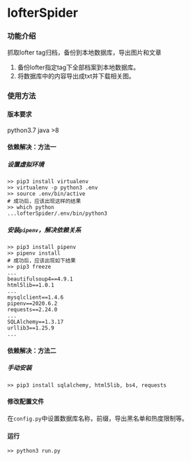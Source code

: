 # lofterSpider
### 功能介绍
抓取lofter tag归档，备份到本地数据库，导出图片和文章
1. 备份lofter指定tag下全部档案到本地数据库。
2. 将数据库中的内容导出成txt并下载相关图。

### 使用方法
#### 版本要求
python3.7
java >8
#### 依赖解决：方法一
##### 设置虚拟环境
```shell
>> pip3 install virtualenv
>> virtualenv -p python3 .env
>> source .env/bin/active
# 成功后，应该出现这样的结果
>> which python
...lofterSpider/.env/bin/python3
```
##### 安装`pipenv`，解决依赖关系
```shell
>> pip3 install pipenv
>> pipenv install
# 成功后，应该出现如下结果
>> pip3 freeze
...
beautifulsoup4==4.9.1
html5lib==1.0.1
...
mysqlclient==1.4.6
pipenv==2020.6.2
requests==2.24.0
...
SQLAlchemy==1.3.17
urllib3==1.25.9
...
```
#### 依赖解决：方法二
##### 手动安装
```shell
>> pip3 install sqlalchemy, html5lib, bs4, requests
```
#### 修改配置文件
在`config.py`中设置数据库名称，前缀，导出黑名单和热度限制等。
#### 运行
```shell
>> python3 run.py
```
